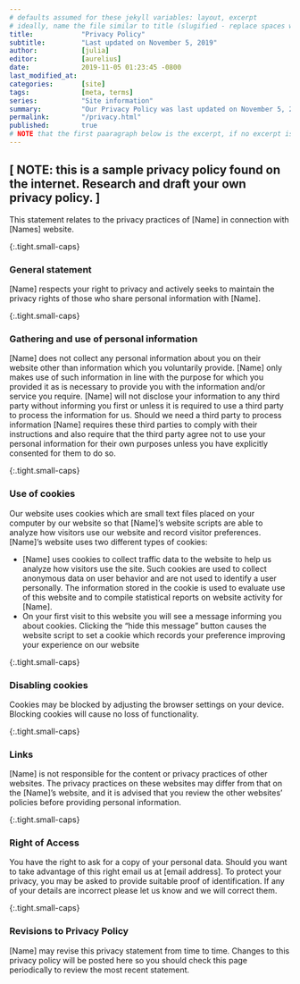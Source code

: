 ```yaml
---
# defaults assumed for these jekyll variables: layout, excerpt
# ideally, name the file similar to title (slugified - replace spaces with underscores & remove punctuation)
title:            "Privacy Policy"
subtitle:         "Last updated on November 5, 2019"
author:           [julia]
editor:           [aurelius]
date:             2019-11-05 01:23:45 -0800
last_modified_at: 
categories:       [site]
tags:             [meta, terms]
series:           "Site information"
summary:          "Our Privacy Policy was last updated on November 5, 2019. Use of our website indicates agreement with our Privacy Policy. Please read them fully to understand your rights and obligations under this privacy policy."
permalink:        "/privacy.html"
published:        true
# NOTE that the first paaragraph below is the excerpt, if no excerpt is defined here in the front matter. However, projects generally use the summary in place of the excert text.
---
```


## [ NOTE: this is a sample privacy policy found on the internet. Research and draft your own privacy policy. ]
This statement relates to the privacy practices of [Name] in connection with [Names] website.

{:.tight.small-caps}
### General statement
[Name] respects your right to privacy and actively seeks to maintain the privacy rights of those who share personal information with [Name].

{:.tight.small-caps}
### Gathering and use of personal information
[Name] does not collect any personal information about you on their website other than information which you voluntarily provide. [Name] only makes use of such information in line with the purpose for which you provided it as is necessary to provide you with the information and/or service you require. [Name] will not disclose your information to any third party without informing you first or unless it is required to use a third party to process the information for us. Should we need a third party to process information [Name] requires these third parties to comply with their instructions and also require that the third party agree not to use your personal information for their own purposes unless you have explicitly consented for them to do so.

{:.tight.small-caps}
### Use of cookies
Our website uses cookies which are small text files placed on your computer by our website so that [Name]’s website scripts are able to analyze how visitors use our website and record visitor preferences. [Name]’s website uses two different types of cookies:

* [Name] uses cookies to collect traffic data to the website to help us analyze how visitors use the site. Such cookies are used to collect anonymous data on user behavior and are not used to identify a user personally. The information stored in the cookie is used to evaluate use of this website and to compile statistical reports on website activity for [Name].
* On your first visit to this website you will see a message informing you about cookies. Clicking the “hide this message” button causes the website script to set a cookie which records your preference improving your experience on our website

{:.tight.small-caps}
### Disabling cookies
Cookies may be blocked by adjusting the browser settings on your device. Blocking cookies will cause no loss of functionality.

{:.tight.small-caps}
### Links
[Name] is not responsible for the content or privacy practices of other websites. The privacy practices on these websites may differ from that on the [Name]’s website, and it is advised that you review the other websites’ policies before providing personal information.

{:.tight.small-caps}
### Right of Access
You have the right to ask for a copy of your personal data. Should you want to take advantage of this right email us at [email address]. To protect your privacy, you may be asked to provide suitable proof of identification. If any of your details are incorrect please let us know and we will correct them.

{:.tight.small-caps}
### Revisions to Privacy Policy
[Name] may revise this privacy statement from time to time. Changes to this privacy policy will be posted here so you should check this page periodically to review the most recent statement.
 